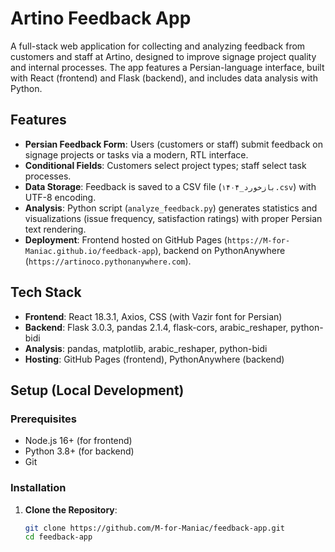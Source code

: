# Artino Feedback App

A full-stack web application for collecting and analyzing feedback from customers and staff at Artino, designed to improve signage project quality and internal processes. The app features a Persian-language interface, built with React (frontend) and Flask (backend), and includes data analysis with Python.

## Features
- **Persian Feedback Form**: Users (customers or staff) submit feedback on signage projects or tasks via a modern, RTL interface.
- **Conditional Fields**: Customers select project types; staff select task processes.
- **Data Storage**: Feedback is saved to a CSV file (`بازخورد_۱۴۰۴.csv`) with UTF-8 encoding.
- **Analysis**: Python script (`analyze_feedback.py`) generates statistics and visualizations (issue frequency, satisfaction ratings) with proper Persian text rendering.
- **Deployment**: Frontend hosted on GitHub Pages (`https://M-for-Maniac.github.io/feedback-app`), backend on PythonAnywhere (`https://artinoco.pythonanywhere.com`).

## Tech Stack
- **Frontend**: React 18.3.1, Axios, CSS (with Vazir font for Persian)
- **Backend**: Flask 3.0.3, pandas 2.1.4, flask-cors, arabic_reshaper, python-bidi
- **Analysis**: pandas, matplotlib, arabic_reshaper, python-bidi
- **Hosting**: GitHub Pages (frontend), PythonAnywhere (backend)

## Setup (Local Development)
### Prerequisites
- Node.js 16+ (for frontend)
- Python 3.8+ (for backend)
- Git

### Installation
1. **Clone the Repository**:
   ```bash
   git clone https://github.com/M-for-Maniac/feedback-app.git
   cd feedback-app